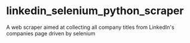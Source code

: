 # linkedin_selenium_python_scraper
A web scraper aimed at collecting all company titles from LinkedIn's companies page driven by selenium
